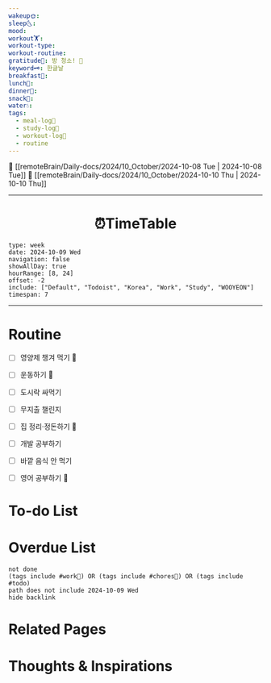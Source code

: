 ```yaml
---
wakeup🌞: 
sleep🌜: 
mood: 
workout🏋️: 
workout-type: 
workout-routine: 
gratitude🙏: 방 청소! 🧹
keyword🗝️: 한글날
breakfast🍳: 
lunch🍚: 
dinner🥗: 
snack🍬: 
water💧: 
tags:
  - meal-log📝
  - study-log📓
  - workout-log💪
  - routine
---
```


🔺 [[remoteBrain/Daily-docs/2024/10_October/2024-10-08 Tue | 2024-10-08 Tue]]
🔻 [[remoteBrain/Daily-docs/2024/10_October/2024-10-10 Thu | 2024-10-10 Thu]]
___
<h1> <center>⏰TimeTable </center> </h1>

```gEvent
type: week
date: 2024-10-09 Wed
navigation: false
showAllDay: true
hourRange: [8, 24]
offset: -2
include: ["Default", "Todoist", "Korea", "Work", "Study", "WOOYEON"]
timespan: 7
```

--- 


# Routine 

- [ ] 영양제 챙겨 먹기 🔼 
- [ ] 운동하기 🔼 
- [ ] 도시락 싸먹기 
- [ ] 무지출 챌린지 
- [ ] 집 정리·정돈하기 🔼
- [ ] 개발 공부하기
- [ ] 바깥 음식 안 먹기 
- [ ] 영어 공부하기 🔼 


# To-do List


# Overdue List
```tasks
not done
(tags include #work💼) OR (tags include #chores🧺) OR (tags include #todo)
path does not include 2024-10-09 Wed
hide backlink
```

# Related Pages



# Thoughts & Inspirations

